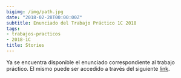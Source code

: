 ```yaml
---
bigimg: /img/path.jpg
date: "2018-02-28T00:00:00Z"
subtitle: Enunciado del Trabajo Práctico 1C 2018
tags:
- trabajos-practicos
- 2018-1C
title: Stories
---
```


Ya se encuentra disponible el enunciado correspondiente al trabajo práctico. El mismo puede ser accedido a través del siguiente [link](https://github.com/taller-de-programacion-2/taller-de-programacion-2.github.io/tree/master/trabajo-practico/enunciados/2018/1/stories.md).
